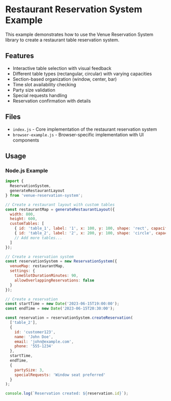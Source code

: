 # Restaurant Reservation System Example

This example demonstrates how to use the Venue Reservation System library to create a restaurant table reservation system.

## Features

- Interactive table selection with visual feedback
- Different table types (rectangular, circular) with varying capacities
- Section-based organization (window, center, bar)
- Time slot availability checking
- Party size validation
- Special requests handling
- Reservation confirmation with details

## Files

- `index.js` - Core implementation of the restaurant reservation system
- `browser-example.js` - Browser-specific implementation with UI components

## Usage

### Node.js Example

```javascript
import { 
  ReservationSystem, 
  generateRestaurantLayout 
} from 'venue-reservation-system';

// Create a restaurant layout with custom tables
const restaurantMap = generateRestaurantLayout({
  width: 800,
  height: 600,
  customTables: [
    { id: 'table_1', label: '1', x: 100, y: 100, shape: 'rect', capacity: 2, section: 'window' },
    { id: 'table_2', label: '2', x: 200, y: 100, shape: 'circle', capacity: 4, section: 'main' },
    // Add more tables...
  ]
});

// Create a reservation system
const reservationSystem = new ReservationSystem({ 
  venueMap: restaurantMap,
  settings: {
    timeSlotDurationMinutes: 90,
    allowOverlappingReservations: false
  }
});

// Create a reservation
const startTime = new Date('2023-06-15T19:00:00');
const endTime = new Date('2023-06-15T20:30:00');

const reservation = reservationSystem.createReservation(
  ['table_2'],
  {
    id: 'customer123',
    name: 'John Doe',
    email: 'john@example.com',
    phone: '555-1234'
  },
  startTime,
  endTime,
  {
    partySize: 3,
    specialRequests: 'Window seat preferred'
  }
);

console.log(`Reservation created: ${reservation.id}`);

